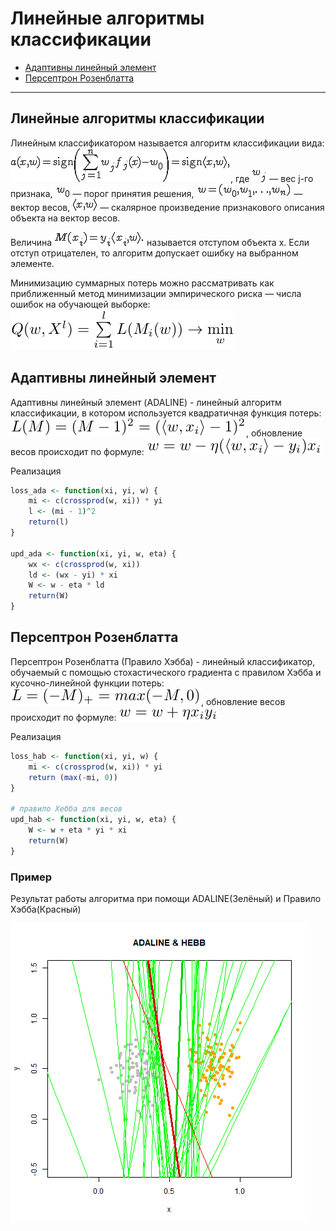 # Линейные алгоритмы классификации

- [Адаптивны линейный элемент](#Адаптивны-линейный-элемент)
- [Персептрон Розенблатта](#Персептрон-Розенблатта)
---

## Линейные алгоритмы классификации

Линейным классификатором называется алгоритм классификации вида:
![raspr](https://raw.githubusercontent.com/TIR13/ML0/master/line/img/klass.gif), где 
![raspr](https://raw.githubusercontent.com/TIR13/ML0/master/line/img/wj.gif) — вес j-го признака,  ![raspr](https://raw.githubusercontent.com/TIR13/ML0/master/line/img/w0.gif)  — порог принятия решения, ![raspr](https://raw.githubusercontent.com/TIR13/ML0/master/line/img/w.gif)  — вектор весов, ![raspr](https://raw.githubusercontent.com/TIR13/ML0/master/line/img/scall.gif)  — скалярное произведение признакового описания объекта на вектор весов.

Величина 
![raspr](https://raw.githubusercontent.com/TIR13/ML0/master/line/img/margin.gif) называется отступом объекта x. Если отступ отрицателен, то алгоритм допускает ошибку на выбранном элементе.

Минимизацию суммарных потерь можно рассматривать как приближeнный метод минимизации эмпирического риска — числа ошибок на обучающей выборке:
![raspr](https://raw.githubusercontent.com/TIR13/ML0/master/line/img/Q.png)

## Адаптивны линейный элемент

Адаптивны линейный элемент (ADALINE) - линейный алгоритм классификации, 
 в котором используется квадратичная функция потерь: ![raspr](https://raw.githubusercontent.com/TIR13/ML0/master/line/img/ada_loss.png), 
обновление весов происходит по формуле: ![raspr](https://raw.githubusercontent.com/TIR13/ML0/master/line/img/ada_upd.png)

Реализация 

```R
loss_ada <- function(xi, yi, w) {
	mi <- c(crossprod(w, xi)) * yi
	l <- (mi - 1)^2
	return(l)
}

upd_ada <- function(xi, yi, w, eta) {
	wx <- c(crossprod(w, xi))
	ld <- (wx - yi) * xi
	W <- w - eta * ld
	return(W)
}
```

## Персептрон Розенблатта

Персептрон Розенблатта (Правило Хэбба) - линейный классификатор, обучаемый с помощью стохастического градиента с правилом Хэбба и кусочно-линейной функции потерь: ![raspr](https://raw.githubusercontent.com/TIR13/ML0/master/line/img/hab_loss.png), 
обновление весов происходит по формуле: ![raspr](https://raw.githubusercontent.com/TIR13/ML0/master/line/img/hab_upd.png)

Реализация 

```R
loss_hab <- function(xi, yi, w) {
	mi <- c(crossprod(w, xi)) * yi
	return (max(-mi, 0))
}

# правило Хебба для весов
upd_hab <- function(xi, yi, w, eta) {
	W <- w + eta * yi * xi
	return(W)
}
```

### Пример 
Результат работы алгоритма при помощи ADALINE(Зелёный) и Правило Хэбба(Красный)

![raspr](https://raw.githubusercontent.com/TIR13/ML0/master/line/img/ha_line.png)
